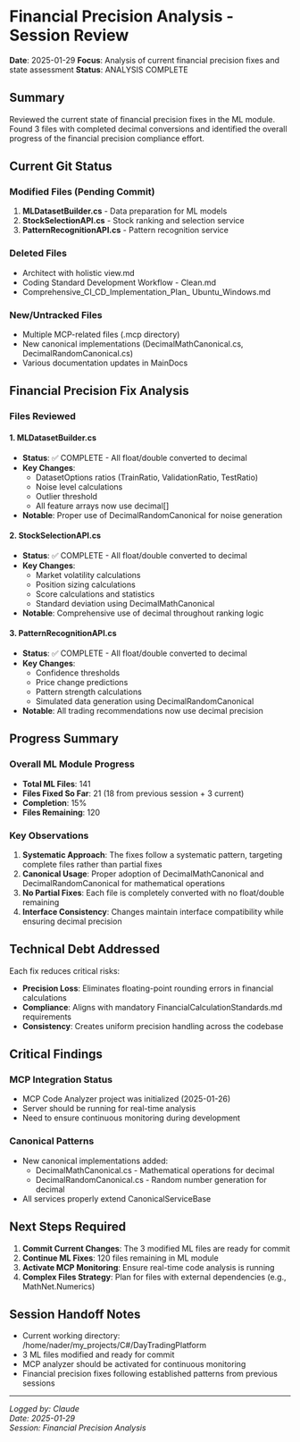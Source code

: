 # Financial Precision Analysis - Session Review

**Date**: 2025-01-29
**Focus**: Analysis of current financial precision fixes and state assessment
**Status**: ANALYSIS COMPLETE

## Summary

Reviewed the current state of financial precision fixes in the ML module. Found 3 files with completed decimal conversions and identified the overall progress of the financial precision compliance effort.

## Current Git Status

### Modified Files (Pending Commit)
1. **MLDatasetBuilder.cs** - Data preparation for ML models
2. **StockSelectionAPI.cs** - Stock ranking and selection service
3. **PatternRecognitionAPI.cs** - Pattern recognition service

### Deleted Files
- Architect with holistic view.md
- Coding Standard Development Workflow - Clean.md
- Comprehensive_CI_CD_Implementation_Plan_ Ubuntu_Windows.md

### New/Untracked Files
- Multiple MCP-related files (.mcp directory)
- New canonical implementations (DecimalMathCanonical.cs, DecimalRandomCanonical.cs)
- Various documentation updates in MainDocs

## Financial Precision Fix Analysis

### Files Reviewed

#### 1. MLDatasetBuilder.cs
- **Status**: ✅ COMPLETE - All float/double converted to decimal
- **Key Changes**:
  - DatasetOptions ratios (TrainRatio, ValidationRatio, TestRatio)
  - Noise level calculations
  - Outlier threshold
  - All feature arrays now use decimal[]
- **Notable**: Proper use of DecimalRandomCanonical for noise generation

#### 2. StockSelectionAPI.cs
- **Status**: ✅ COMPLETE - All float/double converted to decimal
- **Key Changes**:
  - Market volatility calculations
  - Position sizing calculations
  - Score calculations and statistics
  - Standard deviation using DecimalMathCanonical
- **Notable**: Comprehensive use of decimal throughout ranking logic

#### 3. PatternRecognitionAPI.cs
- **Status**: ✅ COMPLETE - All float/double converted to decimal
- **Key Changes**:
  - Confidence thresholds
  - Price change predictions
  - Pattern strength calculations
  - Simulated data generation using DecimalRandomCanonical
- **Notable**: All trading recommendations now use decimal precision

## Progress Summary

### Overall ML Module Progress
- **Total ML Files**: 141
- **Files Fixed So Far**: 21 (18 from previous session + 3 current)
- **Completion**: 15%
- **Files Remaining**: 120

### Key Observations

1. **Systematic Approach**: The fixes follow a systematic pattern, targeting complete files rather than partial fixes
2. **Canonical Usage**: Proper adoption of DecimalMathCanonical and DecimalRandomCanonical for mathematical operations
3. **No Partial Fixes**: Each file is completely converted with no float/double remaining
4. **Interface Consistency**: Changes maintain interface compatibility while ensuring decimal precision

## Technical Debt Addressed

Each fix reduces critical risks:
- **Precision Loss**: Eliminates floating-point rounding errors in financial calculations
- **Compliance**: Aligns with mandatory FinancialCalculationStandards.md requirements
- **Consistency**: Creates uniform precision handling across the codebase

## Critical Findings

### MCP Integration Status
- MCP Code Analyzer project was initialized (2025-01-26)
- Server should be running for real-time analysis
- Need to ensure continuous monitoring during development

### Canonical Patterns
- New canonical implementations added:
  - DecimalMathCanonical.cs - Mathematical operations for decimal
  - DecimalRandomCanonical.cs - Random number generation for decimal
- All services properly extend CanonicalServiceBase

## Next Steps Required

1. **Commit Current Changes**: The 3 modified ML files are ready for commit
2. **Continue ML Fixes**: 120 files remaining in ML module
3. **Activate MCP Monitoring**: Ensure real-time code analysis is running
4. **Complex Files Strategy**: Plan for files with external dependencies (e.g., MathNet.Numerics)

## Session Handoff Notes

- Current working directory: /home/nader/my_projects/C#/DayTradingPlatform
- 3 ML files modified and ready for commit
- MCP analyzer should be activated for continuous monitoring
- Financial precision fixes following established patterns from previous sessions

---
*Logged by: Claude*  
*Date: 2025-01-29*  
*Session: Financial Precision Analysis*